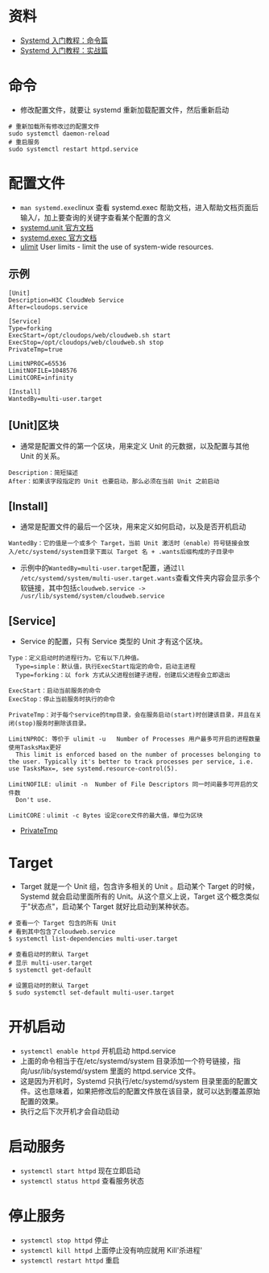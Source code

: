# 资料

- [Systemd 入门教程：命令篇](https://www.ruanyifeng.com/blog/2016/03/systemd-tutorial-commands.html)
- [Systemd 入门教程：实战篇](https://www.ruanyifeng.com/blog/2016/03/systemd-tutorial-part-two.html)

# 命令

- 修改配置文件，就要让 systemd 重新加载配置文件，然后重新启动

```
# 重新加载所有修改过的配置文件
sudo systemctl daemon-reload
# 重启服务
sudo systemctl restart httpd.service
```

# 配置文件

- `man systemd.exec`linux 查看 systemd.exec 帮助文档，进入帮助文档页面后输入/，加上要查询的关键字查看某个配置的含义
- [systemd.unit 官方文档](https://www.freedesktop.org/software/systemd/man/systemd.unit.html)
- [systemd.exec 官方文档](https://www.freedesktop.org/software/systemd/man/systemd.exec.html#)
- [ulimit](https://ss64.com/bash/ulimit.html) User limits - limit the use of system-wide resources.

## 示例

```
[Unit]
Description=H3C CloudWeb Service
After=cloudops.service

[Service]
Type=forking
ExecStart=/opt/cloudops/web/cloudweb.sh start
ExecStop=/opt/cloudops/web/cloudweb.sh stop
PrivateTmp=true

LimitNPROC=65536
LimitNOFILE=1048576
LimitCORE=infinity

[Install]
WantedBy=multi-user.target
```

## [Unit]区块

- 通常是配置文件的第一个区块，用来定义 Unit 的元数据，以及配置与其他 Unit 的关系。

```
Description：简短描述
After：如果该字段指定的 Unit 也要启动，那么必须在当前 Unit 之前启动
```

## [Install]

- 通常是配置文件的最后一个区块，用来定义如何启动，以及是否开机启动

```
WantedBy：它的值是一个或多个 Target，当前 Unit 激活时（enable）符号链接会放入/etc/systemd/system目录下面以 Target 名 + .wants后缀构成的子目录中
```

- 示例中的`WantedBy=multi-user.target`配置，通过`ll /etc/systemd/system/multi-user.target.wants`查看文件夹内容会显示多个软链接，其中包括`cloudweb.service -> /usr/lib/systemd/system/cloudweb.service`

## [Service]

- Service 的配置，只有 Service 类型的 Unit 才有这个区块。

```
Type：定义启动时的进程行为。它有以下几种值。
  Type=simple：默认值，执行ExecStart指定的命令，启动主进程
  Type=forking：以 fork 方式从父进程创建子进程，创建后父进程会立即退出

ExecStart：启动当前服务的命令
ExecStop：停止当前服务时执行的命令

PrivateTmp：对于每个service的tmp目录，会在服务启动(start)时创建该目录，并且在关闭(stop)服务时删除该目录。

LimitNPROC: 等价于 ulimit -u	Number of Processes 用户最多可开启的进程数量 使用TasksMax更好
  This limit is enforced based on the number of processes belonging to the user. Typically it's better to track processes per service, i.e. use TasksMax=, see systemd.resource-control(5).

LimitNOFILE: ulimit -n	Number of File Descriptors 同一时间最多可开启的文件数
  Don't use.

LimitCORE：ulimit -c	Bytes 设定core文件的最大值，单位为区块
```

- [PrivateTmp](https://www.cnblogs.com/lihuobao/p/5624071.html)

# Target

- Target 就是一个 Unit 组，包含许多相关的 Unit 。启动某个 Target 的时候，Systemd 就会启动里面所有的 Unit。从这个意义上说，Target 这个概念类似于"状态点"，启动某个 Target 就好比启动到某种状态。

```
# 查看一个 Target 包含的所有 Unit
# 看到其中包含了cloudweb.service
$ systemctl list-dependencies multi-user.target

# 查看启动时的默认 Target
# 显示 multi-user.target
$ systemctl get-default

# 设置启动时的默认 Target
$ sudo systemctl set-default multi-user.target
```

# 开机启动

- `systemctl enable httpd` 开机启动 httpd.service
- 上面的命令相当于在/etc/systemd/system 目录添加一个符号链接，指向/usr/lib/systemd/system 里面的 httpd.service 文件。
- 这是因为开机时，Systemd 只执行/etc/systemd/system 目录里面的配置文件。这也意味着，如果把修改后的配置文件放在该目录，就可以达到覆盖原始配置的效果。
- 执行之后下次开机才会自动启动

# 启动服务

- `systemctl start httpd` 现在立即启动
- `systemctl status httpd` 查看服务状态

# 停止服务

- `systemctl stop httpd` 停止
- `systemctl kill httpd` 上面停止没有响应就用 Kill'杀进程'
- `systemctl restart httpd` 重启
